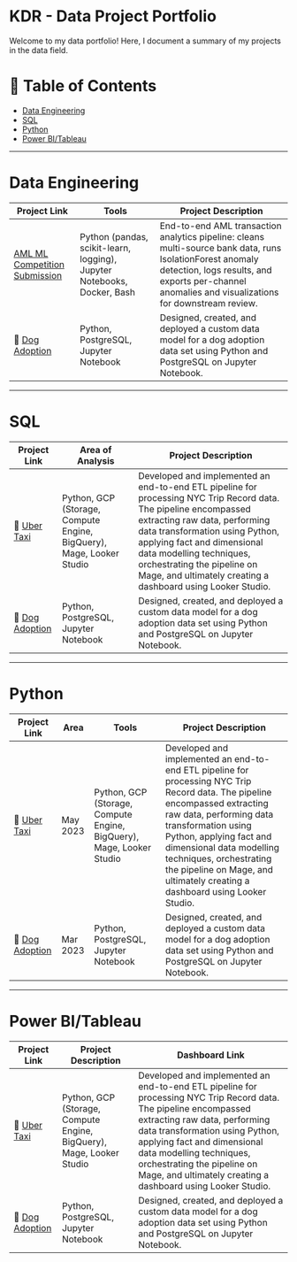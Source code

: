 # KDR - Data Project Portfolio

Welcome to my data portfolio! Here, I document a summary of my projects in the data field.

# 📑 Table of Contents

- [Data Engineering](#data-engineering)
- [SQL](#sql)
- [Python](#python)
- [Power BI/Tableau](#power-bi/tableau)

---

# Data Engineering

| Project Link | Tools | Project Description |
|--------------|-------|----------------------|
| [AML ML Competition Submission](https://github.com/kdr47101/IMI-Big-Data-and-AI-comp-submission) | Python (pandas, scikit-learn, logging), Jupyter Notebooks, Docker, Bash | End-to-end AML transaction analytics pipeline: cleans multi-source bank data, runs IsolationForest anomaly detection, logs results, and exports per-channel anomalies and visualizations for downstream review. |
| 🐶 [Dog Adoption](#) | Python, PostgreSQL, Jupyter Notebook | Designed, created, and deployed a custom data model for a dog adoption data set using Python and PostgreSQL on Jupyter Notebook. |

---

# SQL

| Project Link | Area of Analysis | Project Description |
|--------------|------------------|----------------------|
| 🚕 [Uber Taxi](#) | Python, GCP (Storage, Compute Engine, BigQuery), Mage, Looker Studio | Developed and implemented an end-to-end ETL pipeline for processing NYC Trip Record data. The pipeline encompassed extracting raw data, performing data transformation using Python, applying fact and dimensional data modelling techniques, orchestrating the pipeline on Mage, and ultimately creating a dashboard using Looker Studio. |
| 🐶 [Dog Adoption](#) | Python, PostgreSQL, Jupyter Notebook | Designed, created, and deployed a custom data model for a dog adoption data set using Python and PostgreSQL on Jupyter Notebook. |

---

# Python

| Project Link | Area | Tools | Project Description |
|--------------|------|-------|---------------------|
| 🚕 [Uber Taxi](#) | May 2023 | Python, GCP (Storage, Compute Engine, BigQuery), Mage, Looker Studio | Developed and implemented an end-to-end ETL pipeline for processing NYC Trip Record data. The pipeline encompassed extracting raw data, performing data transformation using Python, applying fact and dimensional data modelling techniques, orchestrating the pipeline on Mage, and ultimately creating a dashboard using Looker Studio. |
| 🐶 [Dog Adoption](#) | Mar 2023 | Python, PostgreSQL, Jupyter Notebook | Designed, created, and deployed a custom data model for a dog adoption data set using Python and PostgreSQL on Jupyter Notebook. |

---

# Power BI/Tableau

| Project Link | Project Description | Dashboard Link |
|--------------|---------------------|----------------|
| 🚕 [Uber Taxi](#) | Python, GCP (Storage, Compute Engine, BigQuery), Mage, Looker Studio | Developed and implemented an end-to-end ETL pipeline for processing NYC Trip Record data. The pipeline encompassed extracting raw data, performing data transformation using Python, applying fact and dimensional data modelling techniques, orchestrating the pipeline on Mage, and ultimately creating a dashboard using Looker Studio. |
| 🐶 [Dog Adoption](#) | Python, PostgreSQL, Jupyter Notebook | Designed, created, and deployed a custom data model for a dog adoption data set using Python and PostgreSQL on Jupyter Notebook. |
